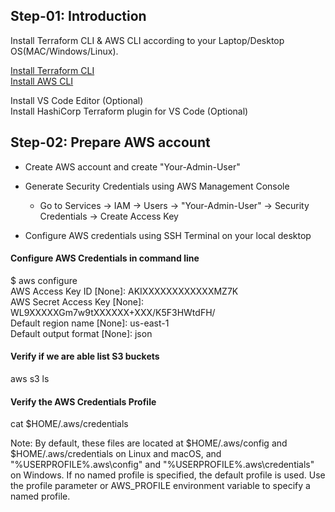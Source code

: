 
## Step-01: Introduction ##  
Install Terraform CLI & AWS CLI according to your Laptop/Desktop OS(MAC/Windows/Linux).  

[Install Terraform CLI](https://developer.hashicorp.com/terraform/downloads)  
[Install AWS CLI](https://docs.aws.amazon.com/cli/latest/userguide/getting-started-install.html)  

Install VS Code Editor (Optional)  
Install HashiCorp Terraform plugin for VS Code (Optional)  

## Step-02: Prepare AWS account ##  

* Create AWS account and create "Your-Admin-User"   

* Generate Security Credentials using AWS Management Console  
   * Go to Services -> IAM -> Users -> "Your-Admin-User" -> Security Credentials -> Create Access Key  

* Configure AWS credentials using SSH Terminal on your local desktop   

#### Configure AWS Credentials in command line ####  
$ aws configure  
AWS Access Key ID [None]: AKIXXXXXXXXXXXXMZ7K  
AWS Secret Access Key [None]: WL9XXXXXGm7w9tXXXXXX+XXX/K5F3HWtdFH/  
Default region name [None]: us-east-1  
Default output format [None]: json  

#### Verify if we are able list S3 buckets ####  
aws s3 ls  

#### Verify the AWS Credentials Profile ####  

cat $HOME/.aws/credentials  

  Note: By default, these files are located at $HOME/.aws/config and $HOME/.aws/credentials on Linux and macOS, and "%USERPROFILE%\.aws\config" and "%USERPROFILE%\.aws\credentials" on Windows.
   If no named profile is specified, the default profile is used. Use the profile parameter or AWS_PROFILE environment variable to specify a named profile.  

